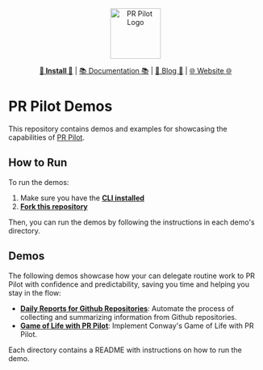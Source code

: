 <div align="center">
<img src="https://avatars.githubusercontent.com/ml/17635?s=140&v=" width="100" alt="PR Pilot Logo">
</div>

<p align="center">
  <a href="https://github.com/apps/pr-pilot-ai/installations/new"><b>🚀 Install 🚀</b></a> |
  <a href="https://docs.pr-pilot.ai">📚 Documentation 📚</a> | 
  <a href="https://www.pr-pilot.ai/blog">📝 Blog 📝</a> | 
  <a href="https://www.pr-pilot.ai">🌐 Website 🌐</a>
</p>

# PR Pilot Demos

This repository contains demos and examples for showcasing the capabilities of [PR Pilot](https://docs.pr-pilot.ai/user_guide.html).

## How to Run

To run the demos:
1. Make sure you have the **[CLI installed](https://github.com/PR-Pilot-AI/pr-pilot-cli)**
2. **[Fork this repository](https://github.com/PR-Pilot-AI/demo/fork)**

Then, you can run the demos by following the instructions in each demo's directory.

## Demos

The following demos showcase how your can delegate routine work to PR Pilot with confidence and predictability,
saving you time and helping you stay in the flow:

- **[Daily Reports for Github Repositories](daily-report)**: Automate the process of collecting and summarizing information from Github repositories.
- **[Game of Life with PR Pilot](game-of-life)**: Implement Conway's Game of Life with PR Pilot.

Each directory contains a README with instructions on how to run the demo.
